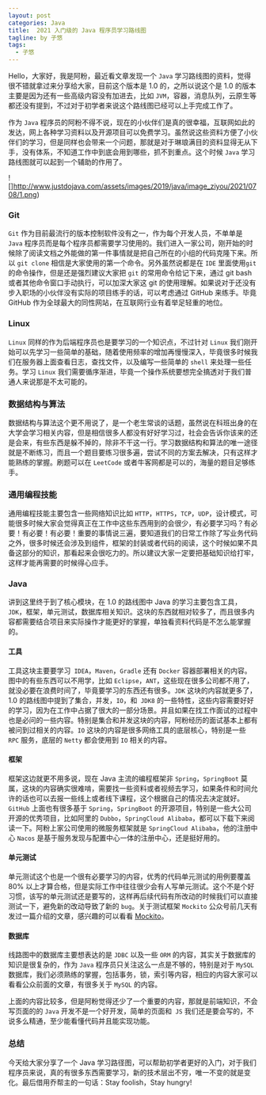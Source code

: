 ```yaml
---
layout: post
categories: Java
title:  2021 入门级的 Java 程序员学习路线图
tagline: by 子悠
tags: 
  - 子悠
---
```


Hello，大家好，我是阿粉，最近看文章发现一个 `Java` 学习路线图的资料，觉得很不错就拿过来分享给大家，目前这个版本是 1.0 的，之所以说这个是 1.0 的版本主要是因为还有一些高级内容没有加进去，比如 `JVM`，容器，消息队列，云原生等都还没有提到，不过对于初学者来说这个路线图已经可以上手完成工作了。

作为 `Java` 程序员的阿粉不得不说，现在的小伙伴们是真的很幸福，互联网如此的发达，网上各种学习资料以及开源项目可以免费学习。虽然说这些资料方便了小伙伴们的学习，但是同样也会带来一个问题，那就是对于琳琅满目的资料显得无从下手，没有体系，不知道工作中到底会用到哪些，抓不到重点。这个时候 `Java` 学习路线图就可以起到一个辅助的作用了。

![]http://www.justdojava.com/assets/images/2019/java/image_ziyou/2021/0708/1.png)

### Git

`Git` 作为目前最流行的版本控制软件没有之一，作为每个开发人员，不单单是 `Java` 程序员而是每个程序员都需要学习使用的。我们进入一家公司，刚开始的时候除了阅读文档之外能做的第一件事情就是把自己所在的小组的代码克隆下来。所以 `git clone` 相信是大家使用的第一个命令。另外虽然说都是在 `IDE` 里面使用`git` 的命令操作，但是还是强烈建议大家把 `git` 的常用命令给记下来，通过 git bash 或者其他命令窗口手动执行，可以加深大家这 git 的使用理解。如果说对于还没有步入职场的小伙伴没有实际的项目练手的话，可以考虑通过 GitHub 来练手。毕竟 GitHub 作为全球最大的同性网站，在互联网行业有着举足轻重的地位。

### Linux

`Linux` 同样的作为后端程序员也是要学习的一个知识点，不过针对 `Linux` 我们刚开始可以先学习一些简单的基础，随着使用频率的增加再慢慢深入，毕竟很多时候我们在服务器上面查看日志，查找文件，以及编写一些简单的 `shell` 来处理一些任务。学习 `Linux` 我们需要循序渐进，毕竟一个操作系统要想完全搞透对于我们普通人来说那是不太可能的。

### 数据结构与算法

数据结构与算法这个更不用说了，是一个老生常谈的话题，虽然说在科班出身的在大学会学习相关内容，但是相信很多人都没有好好学习过，社会会告诉你该来的还是会来，有些东西是躲不掉的，除非不干这一行。学习数据结构和算法的唯一途径就是不断练习，而且一个题目要练习很多遍，尝试不同的方案去解决，只有这样才能熟练的掌握。刷题可以在 `LeetCode` 或者牛客网都是可以的，海量的题目足够练手。

### 通用编程技能

通用编程技能主要包含一些网络知识比如 `HTTP`，`HTTPS`，`TCP`，`UDP`，设计模式，可能很多时候大家会觉得真正在工作中这些东西用到的会很少，有必要学习吗？有必要！有必要！有必要！重要的事情说三遍，要知道我们的日常工作除了写业务代码之外，很多时候还会涉及到组件，框架的封装或者代码的阅读，这个时候如果不具备这部分的知识，那看起来会很吃力的。所以建议大家一定要把基础知识给打牢，这样才能再需要的时候得心应手。

### Java

讲到这里终于到了核心模块，在 1.0 的路线图中 Java 的学习主要包含工具，`JDK`，框架，单元测试，数据库相关知识。这块的东西就相对较多了，而且很多内容都需要结合项目来实际操作才能更好的掌握，单独看资料代码是不怎么能掌握的。

#### 工具

工具这块主要要学习` IDEA`，`Maven`，`Gradle` 还有 `Docker` 容器部署相关的内容。图中的有些东西可以不用学，比如 `Eclipse`，`ANT`，这些现在很多公司都不用了，就没必要在浪费时间了，毕竟要学习的东西还有很多。`JDK` 这块的内容就更多了，1.0 的路线图中提到了集合，并发，`IO`，和` JDK8` 的一些特性，这些内容需要好好的学习，因为在工作中占据了很大的一部分场景。并且如果在找工作面试的过程中也是必问的一些内容。特别是集合和并发这块的内容，阿粉经历的面试基本上都有被问到过相关的内容。`IO` 这块的内容是很多网络工具的底层核心，特别是一些 `RPC` 服务，底层的 `Netty` 都会使用到 `IO` 相关的内容。

#### 框架

框架这边就更不用多说，现在 Java 主流的编程框架非 `Spring`，`SpringBoot` 莫属，这块的内容确实很难啃，需要找一些资料或者视频去学习，如果条件和时间允许的话也可以去报一些线上或者线下课程，这个根据自己的情况去决定就好。`GitHub` 上面也有很多基于 `Spring`，`SpringBoot` 的开源项目，特别是一些大公司开源的优秀项目，比如阿里的 `Dubbo`，`SpringCloud Alibaba`，都可以下载下来阅读一下。阿粉上家公司使用的微服务框架就是 `SpringCloud Alibaba`，他的注册中心 `Nacos` 是基于服务发现与配置中心一体的注册中心，还是挺好用的。

#### 单元测试

单元测试这个也是一个很有必要学习的内容，优秀的代码单元测试的用例要覆盖 80% 以上才算合格，但是实际工作中往往很少会有人写单元测试。这个不是个好习惯，该写的单元测试还是要写的，这样再后续代码有所改动的时候我们可以直接测试一下，避免新的改动导致了新的 `bug`。关于测试框架 `Mockito` 公众号前几天有发过一篇介绍的文章，感兴趣的可以看看 [Mockito]( https://mp.weixin.qq.com/s/rQRO2SaqhQImQlnA5NsEQw)。

#### 数据库

线路图中的数据库主要想表达的是 `JDBC` 以及一些 `ORM` 的内容，其实关于数据库的知识是很复杂的，作为 `Java` 程序员只关注这么一点是不够的，特别是对于 `MySQL` 数据库，我们必须熟练的掌握，包括事务，锁，索引等内容，相应的内容大家可以看看公众前面的文章，有很多关于 `MySQL` 的内容。

上面的内容比较多，但是阿粉觉得还少了一个重要的内容，那就是前端知识，不会写页面的的 `Java` 开发不是一个好开发，简单的页面和` JS` 我们还是要会写的，不说多么精通，至少能看懂代码并且能实现功能。

### 总结

今天给大家分享了一个 Java 学习路径图，可以帮助初学者更好的入门，对于我们程序员来说，真的有很多东西需要学习，新的技术层出不穷，唯一不变的就是变化。最后借用乔帮主的一句话：Stay foolish，Stay hungry!